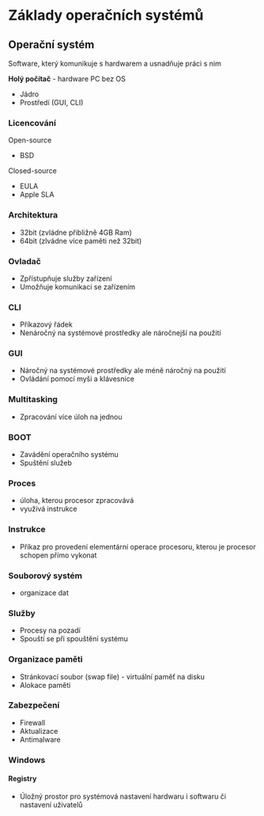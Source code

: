 # Základy operačních systémů

## Operační systém
Software, který komunikuje s hardwarem a usnadňuje práci s nim

**Holý počítač** - hardware PC bez OS

- Jádro
- Prostředí (GUI, CLI)

### Licencování
Open-source
- BSD

Closed-source
- EULA
- Apple SLA

### Architektura
* 32bit (zvládne přibližně 4GB Ram)
* 64bit (zlvádne více paměti než 32bit)

### Ovladač
- Zpřístupňuje služby zařízení
- Umožňuje komunikaci se zařízením

### CLI
- Příkazový řádek
- Nenáročný na systémové prostředky ale náročnejší na použití

### GUI
- Náročný na systémové prostředky ale méně náročný na použití
- Ovládání pomocí myši a klávesnice

### Multitasking
- Zpracování více úloh na jednou

### BOOT
- Zavádění operačního systému
- Spuštění služeb

### Proces
- úloha, kterou procesor zpracovává
- využívá instrukce

### Instrukce
- Příkaz pro provedení elementární operace procesoru, kterou je procesor schopen přímo vykonat

### Souborový systém
- organizace dat

### Služby
- Procesy na pozadí
- Spouští se při spouštění systému

### Organizace paměti
- Stránkovací soubor (swap file) - virtuální paměť na disku
- Alokace paměti

### Zabezpečení
- Firewall
- Aktualizace
- Antimalware

### Windows

#### Registry
- Úložný prostor pro systémová nastavení hardwaru i softwaru či nastavení uživatelů

